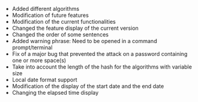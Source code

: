 - Added different algorithms   
- Modification of future features   
- Modification of the current functionalities   
- Changed the feature display of the current version   
- Changed the order of some sentences   
- Added warning phrase: Need to be opened in a command prompt/terminal   
- Fix of a major bug that prevented the attack on a password containing one or more space(s)   
- Take into account the length of the hash for the algorithms with variable size   
- Local date format support   
- Modification of the display of the start date and the end date   
- Changing the elapsed time display   
